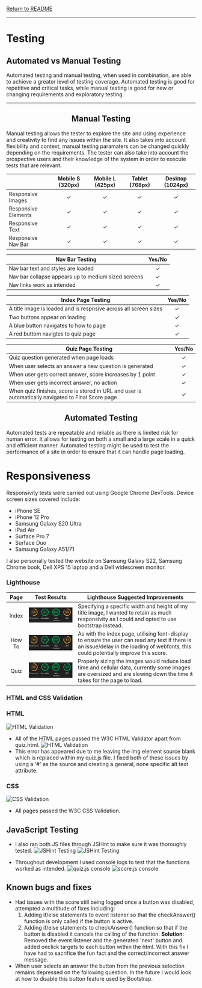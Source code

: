 [Return to README](https://github.com/brianmcananeyREADME.md)

---

# Testing <!-- omit in toc -->


## Automated vs Manual Testing

Automated testing and manual testing, when used in combination, are able to achieve a greater level of testing coverage. Automated testing is good for repetitive and critical tasks, while manual testing is good for new or changing requirements and exploratory testing.

---

<div align="center">

## Manual Testing

</div>

Manual testing allows the tester to explore the site and using experience and creativity to find any issues within the site. It also takes into account flexibility and context, manual testing paramaters can be changed quickly depending on the requirements. The tester can also take into account the prospective users and their knowledge of the system in order to execute tests that are relevant.  

| | Mobile S (320px)| Mobile L (425px)| Tablet (768px) | Desktop (1024px)|
|---|:---:|:---:|:---:|:---:|
|Responsive Images|✓|✓|✓|✓|
|Responsive Elements|✓|✓|✓|✓|
|Responsive Text|✓|✓|✓|✓|
|Responsive Nav Bar|✓|✓|✓|✓|

|Nav Bar Testing|Yes/No|
|---|:---:|
|Nav bar text and styles are loaded|✓|
|Nav bar collapse appears up to medium sized screens|✓|
|Nav links work as intended|✓|

|Index Page Testing|Yes/No|
|---|:---:|
|A title image is loaded and is respnsive across all screen sizes|✓|
|Two buttons appear on loading|✓|
|A blue button navigates to how to page|✓|
|A red buttom navigtes to quiz page|✓|

|Quiz Page Testing|Yes/No|
|---|:---:|
|Quiz question generated when page loads|✓|
|When user selects an answer a new question is generated|✓|
|When user gets correct answer, score increases by 1 point|✓|
|When user gets incorrect answer, no action|✓|
|When quiz finishes, score is stored in URL and user is automatically navigated to Final Score page|✓|


<div align="center">

## Automated Testing

</div>

Automated tests are repeatable and reliable as there is limited risk for human error. It allows for testing on both a small and a large scale in a quick and efficient manner. Automated testing might be used to test the performance of a site in order to ensure that it can handle page loading.

# Responsiveness

Responsivity tests were carried out using Google Chrome DevTools. Device screen sizes covered include:

- iPhone SE
- iPhone 12 Pro
- Samsung Galaxy S20 Ultra
- iPad Air
- Surface Pro 7
- Surface Duo
- Samsung Galaxy A51/71

I also personally tested the website on Samsung Galaxy S22, Samsung Chrome book, Dell XPS 15 laptop and a Dell widescreen monitor.

### Lighthouse <!-- omit in toc -->

| Page | Test Results | Lighthouse Suggested Improvements |
|:---:|---|---|
|Index|![Index Lighthouse testing](assets/images/homepage-lighthouse.png)|Specifying a specific width and height of my title image, I wanted to retain as much responsivity as I could and opted to use bootstrap instead.|
|How To|![How To Lighthouse testing](assets/images/how-to-lighthouse.png)|As with the index page, utilising font-display to ensure the user can read any text if there is an issue/delay in the loading of webfonts, this could potentially improve this score.|
|Quiz|![Quiz Lighthouse testing](assets/images/quiz-lighthouse.png)|Properly sizing the images would reduce load time and cellular data, currently some images are oversized and are slowing down the time it takes for the page to load.|

### HTML and CSS Validation <!-- omit in toc -->

### HTML <!-- omit in toc -->

![HTML Validation](assets/images/testing-img/html-validation.png)

- All of the HTML pages passed the W3C HTML Validator apart from quiz.html.
![HTML Validation](assets/images/testing-img/html-error.png)
- This error has appeared due to me leaving the img element source blank which is replaced within my quiz.js file. I fixed both of these issues by using a '#' as the source and creating a general, none specific alt text attribute.

### CSS <!-- omit in toc -->

![CSS Validation](assets/images/testing-img/html-validation.png)

- All pages passed the W3C CSS Validation.

## JavaScript Testing <!-- omit in toc -->

* I also ran both JS files through JSHint to make sure it was thoroughly tested.
 ![JSHint Testing](assets/images/testing-img/jshint-quiz.png)
 ![JSHint Testing](assets/images/testing-img/jshint-score.png)
- Throughout development I used console logs to test that the functions worked as intended.
 ![quiz.js console](assets/images/testing-img/quiz-console.png)
 ![score.js console](assets/images/testing-img/score-console.png)

## Known bugs and fixes

- Had issues with the score still being logged once a button was disabled, attempted a multitude of fixes including:
    1. Adding if/else statements to event listener so that the checkAnswer() function is only called if the button is active.
    2. Adding if/else statements to checkAnswer() function so that if the button is disabled it cancels the calling of the function.
    **Solution**: Removed the event listener and the generated 'next' button and added onclick targets to each button within the html. With this fix I have had to sacrifice the fun fact and the correct/incorrect answer message.
- When user selects an answer the button from the previous selection remains depressed on the following question. In the future I would look at how to disable this button feature used by Bootstrap.
